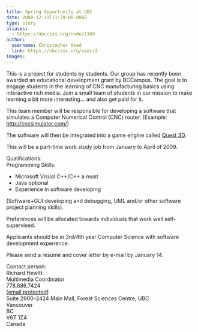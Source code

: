 ```yaml
---
title: Spring Opportunity at UBC 
date: 2008-12-19T11:29:00.000Z
type: story
aliases:
  - https://ubccsss.org/node/1169
author:
  username: Christopher Head
  link: https://ubccsss.org/user/2
images:
---
```


<div class="field field-name-body field-type-text-with-summary field-label-hidden"><div class="field-items"><div class="field-item even"><p>This is a project for students by students. Our group has recently been awarded an educational development grant by BCCampus. The goal is to engage students in the learning of CNC manufacturing basics using interactive rich media. Join a small team of students in our mission to make learning a bit more interesting&#x2026; and also get paid for it.</p>
<p>This team member will be responsible for developing a software that simulates a Computer Numerical Control (CNC) router. (Example: <a href="http://cncsimulator.com/">http://cncsimulator.com/</a>)</p>
<p>The software will then be integrated into a game engine called <a href="http://quest3d.com/">Quest 3D</a>.</p>
<p>This will be a part-time work study job from January to April of 2009.</p>
<p>Qualifications:<br>
Programming Skills:</p>
<ul>
<li>Microsoft Visual C++/C++ a must</li>
<li>Java optional</li>
<li>Experience in software developing</li>
</ul>
<p>(Software+GUI developing and debugging, UML and/or other software project planning skills).</p>
<p>Preferences will be allocated towards individuals that work well self-supervised.</p>
<p>Applicants should be in 3rd/4th year Computer Science with software development experience.</p>
<p>Please send a r&#xE9;sum&#xE9; and cover letter by e-mail by January 14.</p>
<p>Contact person:<br>
Richard Hewitt<br>
Multimedia Coordinator<br>
778.686.7424<br>
<a href="/cdn-cgi/l/email-protection#addfc4cec5ccdfc9c1c5c8dac4d9d9edcac0ccc4c183cec2c0"><span class="__cf_email__" data-cfemail="62100b010a0310060e0a07150b161622050f030b0e4c010d0f">[email&#xA0;protected]</span></a><br>
Suite 2900&#x2013;2424 Main Mall, Forest Sciences Centre, UBC<br>
Vancouver<br>
BC<br>
V6T 1Z4<br>
Canada</p>
</div></div></div>    <footer>
          </footer>